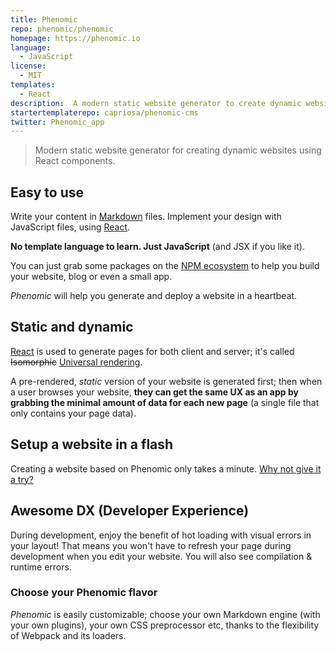 ```yaml
---
title: Phenomic
repo: phenomic/phenomic
homepage: https://phenomic.io
language:
  - JavaScript
license:
  - MIT
templates:
  - React
description:  A modern static website generator to create dynamic website using React components.
startertemplaterepo: capriosa/phenomic-cms
twitter: Phenomic_app
---
```


> Modern static website generator for creating dynamic websites using React
components.

## Easy to use

Write your content in [Markdown](https://en.wikipedia.org/wiki/Markdown) files.
Implement your design with JavaScript files, using [React](http://facebook.github.io/react/).

**No template language to learn. Just JavaScript** (and JSX if you like it).

You can just grab some packages on the [NPM ecosystem](http://npmjs.org/)
to help you build your website, blog or even a small app.

_Phenomic_ will help you generate and deploy a website in a heartbeat.

## Static and dynamic

[React](http://jlongster.com/Removing-User-Interface-Complexity,-or-Why-React-is-Awesome)
is used to generate pages for both client and server; it's called ~~Isomorphic~~
[Universal rendering](https://medium.com/@mjackson/universal-javascript-4761051b7ae9).

A pre-rendered, *static* version of your website is generated first; then when
a user browses your website, **they can get the same UX as an app by grabbing
the minimal amount of data for each new page**
(a single file that only contains your page data).

## Setup a website in a flash

Creating a website based on Phenomic only takes a minute.
[Why not give it a try?](https://phenomic.io/docs/setup/)

## Awesome DX (Developer Experience)

During development, enjoy the benefit of hot loading with visual errors in your
layout! That means you won't have to refresh your page during development when
you edit your website. You will also see compilation & runtime errors.

### Choose your Phenomic flavor

_Phenomic_ is easily customizable; choose your own Markdown engine
(with your own plugins), your own CSS preprocessor etc, thanks to the
flexibility of Webpack and its loaders.
